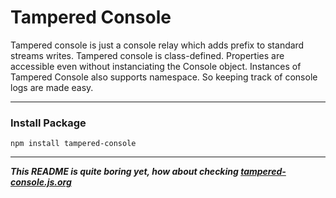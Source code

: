 # Tampered Console 

Tampered console is just a console relay which adds prefix to standard streams writes.
Tampered console is class-defined. Properties are accessible even without instanciating the Console object.
Instances of Tampered Console also supports namespace. So keeping track of console logs are made easy.

--- 

### Install Package
```
npm install tampered-console
```
---

***This README is quite boring yet, how about checking [tampered-console.js.org](http://tampered-console.js.org)***